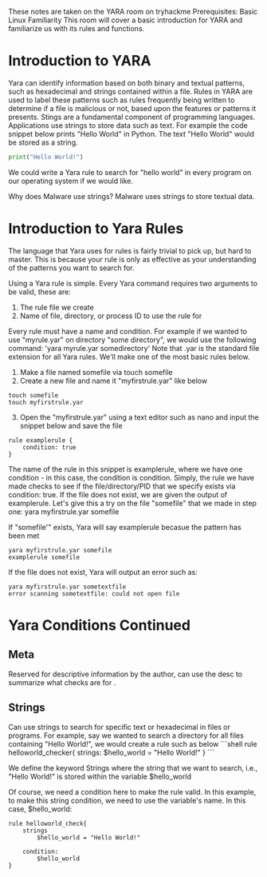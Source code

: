These notes are taken on the YARA room on tryhackme
Prerequisites: Basic Linux Familiarity
This room will cover a basic introduction for YARA and familiarize us with its rules and functions.

# Introduction to YARA

Yara can identify information based on both binary and textual patterns, such as hexadecimal and strings contained within a file. Rules in YARA are used to label these patterns such as rules frequently being written to determine if a file is malicious or not, based upon the features or patterns it presents. Stings are a fundamental component of programming languages. Applications use strings to store data such as text. 
For example the code snippet below prints "Hello World" in Python. The text "Hello World" would be stored as a string.
```python
print("Hello World!")
```
We could write a Yara rule to search for "hello world" in every program on our operating system if we would like.

Why does Malware use strings? Malware uses strings to store textual data.

# Introduction to Yara Rules

The language that Yara uses for rules is fairly trivial to pick up, but hard to master. This is because your rule is only as effective as your understanding of the patterns you want to search for.

Using a Yara rule is simple. Every Yara command requires two arguments to be valid, these are:
1) The rule file we create
2) Name of file, directory, or process ID to use the rule for

Every rule must have a name and condition. For example if we wanted to use "myrule.yar" on directory "some directory", we would use the following command: 'yara myrule.yar somedirectory'
Note that .yar is the standard file extension for all Yara rules. We'll make one of the most basic rules below.
1. Make a file named somefile via touch somefile
2. Create a new file and name it "myfirstrule.yar" like below 
```shell
touch somefile
touch myfirstrule.yar
```

3. Open the "myfirstrule.yar" using a text editor such as nano and input the snippet below and save the file 
```shell
rule examplerule {
	condition: true
}
```

The name of the rule in this snippet is examplerule, where we have one condition - in this case, the condition is condition. Simply, the rule we have made checks to see if the file/directory/PID that we specify exists via condition: true. If the file does not exist, we are given the output of examplerule. Let's give this a try on the file "somefile" that we made in step one: yara myfirstrule.yar somefile

If "somefile'" exists, Yara will say examplerule becasue the pattern has been met 
```shell
yara myfirstrule.yar somefile
examplerule somefile
```
If the file does not exist, Yara will output an error such as:
```shell
yara myfirstrule.yar sometextfile
error scanning sometextfile: could not open file
```

# Yara Conditions Continued 

<h2> Meta </h2>
Reserved for descriptive information by the author, can use the desc to summarize what checks are for .

<h2> Strings </h2>
Can use strings to search for specific text or hexadecimal in files or programs. For example, say we wanted to search a directory for all files containing "Hello World!", we would create a rule such as below
```shell
rule helloworld_checker{
	strings:
		$hello_world = "Hello World!"
}
```

We define the keyword Strings where the string that we want to search, i.e., "Hello World!" is stored within the variable $hello_world

Of course, we need a condition here to make the rule valid. In this example, to make this string condition, we need to use the variable's name. In this case, $hello_world:
```shell
rule helloworld_check{
	strings
		$hello_world = "Hello World!"

	condition:
		$hello_world
}
```

